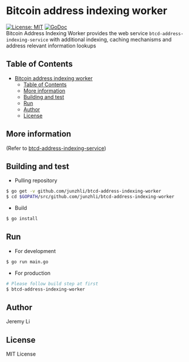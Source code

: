 # Bitcoin address indexing worker
[![License: MIT](https://img.shields.io/badge/License-MIT-yellow.svg)](https://opensource.org/licenses/MIT)  [![GoDoc](https://godoc.org/github.com/junzhli/btcd-address-indexing-worker/utils/btcd?status.svg)](https://godoc.org/github.com/junzhli/btcd-address-indexing-worker/utils/btcd)    
Bitcoin Address Indexing Worker provides the web service `btcd-address-indexing-service` with additional indexing, caching mechanisms and address relevant information lookups

## Table of Contents
- [Bitcoin address indexing worker](#bitcoin-address-indexing-worker)
  - [Table of Contents](#table-of-contents)
  - [More information](#more-information)
  - [Building and test](#building-and-test)
  - [Run](#run)
  - [Author](#author)
  - [License](#license)

More information
-----
(Refer to [btcd-address-indexing-service](https://github.com/junzhli/btcd-address-indexing-service))

Building and test
-----

* Pulling repository

```bash
$ go get -v github.com/junzhli/btcd-address-indexing-worker
$ cd $GOPATH/src/github.com/junzhli/btcd-address-indexing-worker
```

* Build
  
```bash
$ go install
```

Run
-----

* For development

```bash
$ go run main.go
```

* For production

```bash
# Please follow build step at first
$ btcd-address-indexing-worker
```

Author
-----
Jeremy Li

License
-----
MIT License

